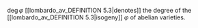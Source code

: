 $\deg \varphi$ [[lombardo_av_DEFINITION 5.3|denotes]] the degree of the [[lombardo_av_DEFINITION 5.3|isogeny]] $\varphi$ of abelian varieties.